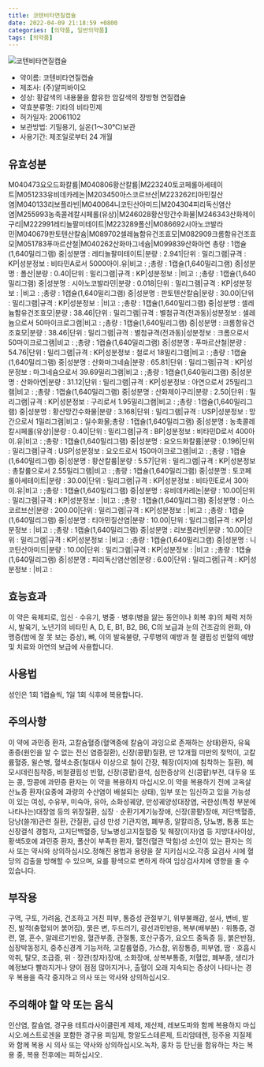```yaml
---
title: 코텐비타연질캡슐
date: 2022-04-09 21:18:59 +0800
categories: [의약품, 일반의약품]
tags: [의약품]
---
```

![코텐비타연질캡슐](https://nedrug.mfds.go.kr/pbp/cmn/itemImageDownload/147427814578200125)

- 약이름: 코텐비타연질캡슐
- 제조사: (주)알피바이오
- 성상: 황갈색의 내용물을 함유한 암갈색의 장방형 연질캡슐
- 약효분류명: 기타의 비타민제
- 허가일자: 20061102
- 보관방법: 기밀용기, 실온(1～30℃)보관
- 사용기간: 제조일로부터 24 개월
## 유효성분
M040473요오드화칼륨|M040806황산칼륨|M223240토코페롤아세테이트|M051233유비데카레논|M203450아스코르브산|M223262티아민질산염|M040133리보플라빈|M040064니코틴산아미드|M204304피리독신염산염|M255993농축콜레칼시페롤(유상)|M246028황산망간수화물|M246343산화제이구리|M222991레티놀팔미테이트|M223289폴산|M086692시아노코발라민|M040679판토텐산칼슘|M089702셀레늄함유건조효모|M082909크롬함유건조효모|M051783푸마르산철|M040262산화마그네슘|M099839산화아연
총량 : 1캡슐(1,640밀리그램) 중|성분명 : 레티놀팔미테이트|분량 : 2.941|단위 : 밀리그램|규격 : KP|성분정보 : 비타민A로서 5000아이.유|비고 : ;총량 : 1캡슐(1,640밀리그램) 중|성분명 : 폴산|분량 : 0.40|단위 : 밀리그램|규격 : KP|성분정보 : |비고 : ;총량 : 1캡슐(1,640밀리그램) 중|성분명 : 시아노코발라민|분량 : 0.018|단위 : 밀리그램|규격 : KP|성분정보 : |비고 : ;총량 : 1캡슐(1,640밀리그램) 중|성분명 : 판토텐산칼슘|분량 : 30.00|단위 : 밀리그램|규격 : KP|성분정보 : |비고 : ;총량 : 1캡슐(1,640밀리그램) 중|성분명 : 셀레늄함유건조효모|분량 : 38.46|단위 : 밀리그램|규격 : 별첨규격(전과동)|성분정보 : 셀레늄으로서 50마이크로그램|비고 : ;총량 : 1캡슐(1,640밀리그램) 중|성분명 : 크롬함유건조효모|분량 : 38.46|단위 : 밀리그램|규격 : 별첨규격(전과동)|성분정보 : 크롬으로서 50마이크로그램|비고 : ;총량 : 1캡슐(1,640밀리그램) 중|성분명 : 푸마르산철|분량 : 54.76|단위 : 밀리그램|규격 : KP|성분정보 : 철로서 18밀리그램|비고 : ;총량 : 1캡슐(1,640밀리그램) 중|성분명 : 산화마그네슘|분량 : 65.81|단위 : 밀리그램|규격 : KP|성분정보 : 마그네슘으로서 39.69밀리그램|비고 : ;총량 : 1캡슐(1,640밀리그램) 중|성분명 : 산화아연|분량 : 31.12|단위 : 밀리그램|규격 : KP|성분정보 : 아연으로서 25밀리그램|비고 : ;총량 : 1캡슐(1,640밀리그램) 중|성분명 : 산화제이구리|분량 : 2.50|단위 : 밀리그램|규격 : KP|성분정보 : 구리로서 1.95밀리그램|비고 : ;총량 : 1캡슐(1,640밀리그램) 중|성분명 : 황산망간수화물|분량 : 3.168|단위 : 밀리그램|규격 : USP|성분정보 : 망간으로서 1밀리그램|비고 : 일수화물;총량 : 1캡슐(1,640밀리그램) 중|성분명 : 농축콜레칼시페롤(유상)|분량 : 0.40|단위 : 밀리그램|규격 : BP|성분정보 : 비타민D로서 400아이.유|비고 : ;총량 : 1캡슐(1,640밀리그램) 중|성분명 : 요오드화칼륨|분량 : 0.196|단위 : 밀리그램|규격 : USP|성분정보 : 요오드로서 150마이크로그램|비고 : ;총량 : 1캡슐(1,640밀리그램) 중|성분명 : 황산칼륨|분량 : 5.57|단위 : 밀리그램|규격 : KP|성분정보 : 총칼륨으로서 2.55밀리그램|비고 : ;총량 : 1캡슐(1,640밀리그램) 중|성분명 : 토코페롤아세테이트|분량 : 30.00|단위 : 밀리그램|규격 : KP|성분정보 : 비타민E로서 30아이.유|비고 : ;총량 : 1캡슐(1,640밀리그램) 중|성분명 : 유비데카레논|분량 : 10.00|단위 : 밀리그램|규격 : KP|성분정보 : |비고 : ;총량 : 1캡슐(1,640밀리그램) 중|성분명 : 아스코르브산|분량 : 200.00|단위 : 밀리그램|규격 : KP|성분정보 : |비고 : ;총량 : 1캡슐(1,640밀리그램) 중|성분명 : 티아민질산염|분량 : 10.00|단위 : 밀리그램|규격 : KP|성분정보 : |비고 : ;총량 : 1캡슐(1,640밀리그램) 중|성분명 : 리보플라빈|분량 : 10.00|단위 : 밀리그램|규격 : KP|성분정보 : |비고 : ;총량 : 1캡슐(1,640밀리그램) 중|성분명 : 니코틴산아미드|분량 : 10.00|단위 : 밀리그램|규격 : KP|성분정보 : |비고 : ;총량 : 1캡슐(1,640밀리그램) 중|성분명 : 피리독신염산염|분량 : 6.00|단위 : 밀리그램|규격 : KP|성분정보 : |비고 :
## 효능효과
이 약은 육체피로, 임신ㆍ수유기, 병중ㆍ병후(병을 앓는 동안이나 회복 후)의 체력 저하 시, 발육기, 노년기의 비타민 A, D, E, B1, B2, B6, C의 보급과 눈의 건조감의 완화, 야맹증(밤에 잘 못 보는 증상), 뼈, 이의 발육불량, 구루병의 예방과 철 결핍성 빈혈의 예방 및 치료와 아연의 보급에 사용합니다.
## 사용법
성인은 1회 1캡슐씩, 1일 1회 식후에 복용합니다.
## 주의사항
이 약에 과민증 환자, 고칼슘혈증(혈액중에 칼슘이 과잉으로 존재하는 상태)환자, 유육종증(원인을 알 수 없는 전신 염증질환), 신장(콩팥)질환, 만 12개월 미만의 젖먹이, 고칼륨혈증, 윌슨병, 혈색소증(철대사 이상으로 철이 간장, 췌장(이자)에 침착하는 질환), 헤모시데린침착증, 비철결핍성 빈혈, 신장(콩팥)결석, 심한증상의 신(콩팥)부전, 대두유 또는 콩, 땅콩에 과민증 환자는 이 약을 복용하지 마십시오.이 약을 복용하기 전에 고옥살산뇨증 환자(요중에 과량의 수산염이 배설되는 상태), 임부 또는 임신하고 있을 가능성이 있는 여성, 수유부, 미숙아, 유아, 소화성궤양, 만성궤양성대장염, 국한성(특정 부분에 나타나는)대장염 등의 위장질환, 심장ㆍ순환기계기능장애, 신장(콩팥)장애, 저단백혈증, 담낭(쓸개)관련 질환, 간질환, 급성 만성 기관지염, 폐부종, 알칼리증, 당뇨병, 통풍 또는 신장결석 경험자, 고지단백혈증, 당뇨병성고지질혈증 및 췌장(이자)염 등 지방대사이상, 황색5호에 과민증 환자, 폴산이 부족한 환자, 혈전(혈관 막힘)성 소인이 있는 환자는 의사 또는 약사와 상의하십시오.정해진 용법과 용량을 잘 지키십시오.각종 요검사 시에 혈당의 검출을 방해할 수 있으며, 요를 황색으로 변하게 하여 임상검사치에 영향을 줄 수 있습니다.
## 부작용
구역, 구토, 가려움, 건조하고 거친 피부, 통증성 관절부기, 위부불쾌감, 설사, 변비, 발진, 발적(충혈되어 붉어짐), 묽은 변, 두드러기, 광선과민반응, 복부(배부분)ㆍ위통증, 경련, 열, 혼수, 알레르기반응, 혈관부종, 관절통, 호산구증가, 요오드 중독증 등, 붉은반점, 심장박동정지, 중추신경계 기능저하, 고칼륨혈증, 가스참, 위장통증, 피부염, 땀ㆍ호흡시 악취, 탈모, 조급증, 위ㆍ장관(창자)장애, 소화장애, 상복부통증, 저혈압, 폐부종, 생리가 예정보다 빨라지거나 양이 점점 많아지거나, 출혈이 오래 지속되는 증상이 나타나는 경우 복용을 즉각 중지하고 의사 또는 약사와 상의하십시오.
## 주의해야 할 약 또는 음식
인산염, 칼슘염, 경구용 테트라사이클린계 제제, 제산제, 레보도파와 함께 복용하지 마십시오.에스트로겐을 포함한 경구용 피임제, 항알도스테론제, 트리암테렌, 정주용 지질제와 함께 복용 시 의사 또는 약사와 상의하십시오.녹차, 홍차 등 탄닌을 함유하는 차는 복용 중, 복용 전후에는 피하십시오.
